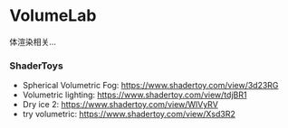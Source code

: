# VolumeLab
体渲染相关...

### ShaderToys
* Spherical Volumetric Fog: https://www.shadertoy.com/view/3d23RG
* Volumetric lighting: https://www.shadertoy.com/view/tdjBR1
* Dry ice 2: https://www.shadertoy.com/view/WlVyRV
* try volumetric: https://www.shadertoy.com/view/Xsd3R2
